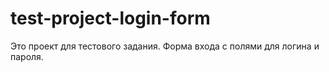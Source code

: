 # test-project-login-form
Это проект для тестового задания. Форма входа с полями для логина и пароля. 
